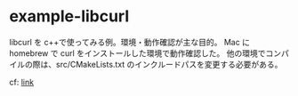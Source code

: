 # example-libcurl

libcurl を c++で使ってみる例。環境・動作確認が主な目的。
Mac に homebrew で curl をインストールした環境で動作確認した。
他の環境でコンパイルの際は、src/CMakeLists.txt のインクルードパスを変更する必要がある。

cf: [link](https://qiita.com/edo_m18/items/a0073d81431bfd5681e2)
